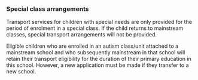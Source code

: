 ###  Special class arrangements

Transport services for children with special needs are only provided for the
period of enrolment in a special class. If the child returns to mainstream
classes, special transport arrangements will not be provided.

Eligible children who are enrolled in an autism class/unit attached to a
mainstream school and who subsequently mainstream in that school will retain
their transport eligibility for the duration of their primary education in
this school. However, a new application must be made if they transfer to a new
school.
